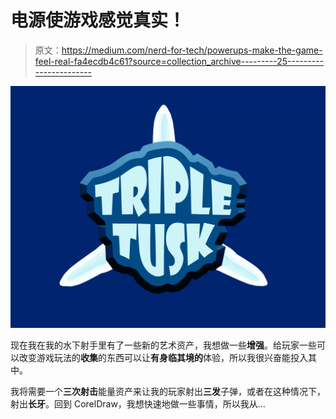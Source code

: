 # 电源使游戏感觉真实！

> 原文：<https://medium.com/nerd-for-tech/powerups-make-the-game-feel-real-fa4ecdb4c61?source=collection_archive---------25----------------------->

![](img/e84cd7172fe4c8b845196423d326ee86.png)

现在我在我的水下射手里有了一些新的艺术资产，我想做一些**增强**。给玩家一些可以改变游戏玩法的**收集**的东西可以让**有身临其境的**体验，所以我很兴奋能投入其中。

我将需要一个**三次射击**能量资产来让我的玩家射出**三发**子弹，或者在这种情况下，射出**长牙**。回到 CorelDraw，我想快速地做一些事情，所以我从…